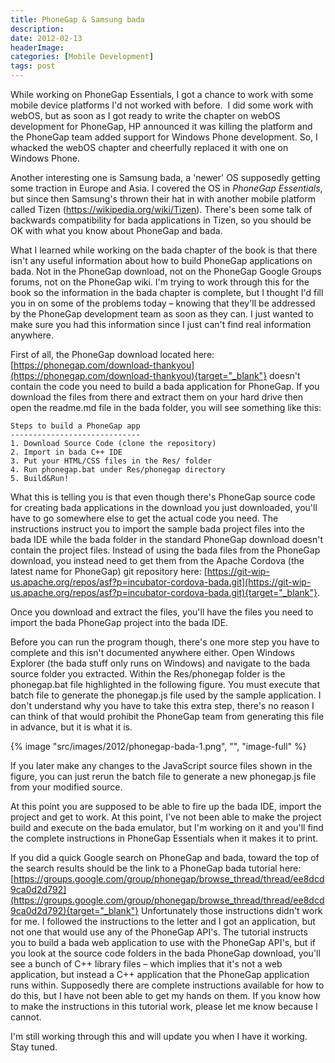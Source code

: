 ```yaml
---
title: PhoneGap & Samsung bada
description: 
date: 2012-02-13
headerImage: 
categories: [Mobile Development]
tags: post
---
```


While working on PhoneGap Essentials, I got a chance to work with some mobile device platforms I'd not worked with before.  I did some work with webOS, but as soon as I got ready to write the chapter on webOS development for PhoneGap, HP announced it was killing the platform and the PhoneGap team added support for Windows Phone development. So, I whacked the webOS chapter and cheerfully replaced it with one on Windows Phone.

Another interesting one is Samsung bada, a 'newer' OS supposedly getting some traction in Europe and Asia. I covered the OS in *PhoneGap Essentials*, but since then Samsung's thrown their hat in with another mobile platform called Tizen (https://wikipedia.org/wiki/Tizen). There's been some talk of backwards compatibility for bada applications in Tizen, so you should be OK with what you know about PhoneGap and bada.

What I learned while working on the bada chapter of the book is that there isn't any useful information about how to build PhoneGap applications on bada. Not in the PhoneGap download, not on the PhoneGap Google Groups forums, not on the PhoneGap wiki. I'm trying to work through this for the book so the information in the bada chapter is complete, but I thought I'd fill you in on some of the problems today – knowing that they'll be addressed by the PhoneGap development team as soon as they can. I just wanted to make sure you had this information since I just can't find real information anywhere.

First of all, the PhoneGap download located here: [https://phonegap.com/download-thankyou](https://phonegap.com/download-thankyou){target="_blank"} doesn't contain the code you need to build a bada application for PhoneGap. If you download the files from there and extract them on your hard drive then open the readme.md file in the bada folder, you will see something like this:

```text
Steps to build a PhoneGap app  
-----------------------------  
1. Download Source Code (clone the repository)  
2. Import in bada C++ IDE  
3. Put your HTML/CSS files in the Res/ folder  
4. Run phonegap.bat under Res/phonegap directory  
5. Build&Run!
```

What this is telling you is that even though there's PhoneGap source code for creating bada applications in the download you just downloaded, you'll have to go somewhere else to get the actual code you need. The instructions instruct you to import the sample bada project files into the bada IDE while the bada folder in the standard PhoneGap download doesn't contain the project files. Instead of using the bada files from the PhoneGap download, you instead need to get them from the Apache Cordova (the latest name for PhoneGap) git repository here: [https://git-wip-us.apache.org/repos/asf?p=incubator-cordova-bada.git](https://git-wip-us.apache.org/repos/asf?p=incubator-cordova-bada.git){target="_blank"}.

Once you download and extract the files, you'll have the files you need to import the bada PhoneGap project into the bada IDE.

Before you can run the program though, there's one more step you have to complete and this isn't documented anywhere either. Open Windows Explorer (the bada stuff only runs on Windows) and navigate to the bada source folder you extracted. Within the Res/phonegap folder is the phonegap.bat file highlighted in the following figure. You must execute that batch file to generate the phonegap.js file used by the sample application. I don't understand why you have to take this extra step, there's no reason I can think of that would prohibit the PhoneGap team from generating this file in advance, but it is what it is.

{% image "src/images/2012/phonegap-bada-1.png", "", "image-full" %}

If you later make any changes to the JavaScript source files shown in the figure, you can just rerun the batch file to generate a new phonegap.js file from your modified source.

At this point you are supposed to be able to fire up the bada IDE, import the project and get to work. At this point, I've not been able to make the project build and execute on the bada emulator, but I'm working on it and you'll find the complete instructions in PhoneGap Essentials when it makes it to print.

If you did a quick Google search on PhoneGap and bada, toward the top of the search results should be the link to a PhoneGap bada tutorial here: [https://groups.google.com/group/phonegap/browse_thread/thread/ee8dcd9ca0d2d792](https://groups.google.com/group/phonegap/browse_thread/thread/ee8dcd9ca0d2d792){target="_blank"} Unfortunately those instructions didn't work for me. I followed the instructions to the letter and I got an application, but not one that would use any of the PhoneGap API's. The tutorial instructs you to build a bada web application to use with the PhoneGap API's, but if you look at the source code folders in the bada PhoneGap download, you'll see a bunch of C++ library files – which implies that it's not a web application, but instead a C++ application that the PhoneGap application runs within. Supposedly there are complete instructions available for how to do this, but I have not been able to get my hands on them. If you know how to make the instructions in this tutorial work, please let me know because I cannot.

I'm still working through this and will update you when I have it working. Stay tuned.